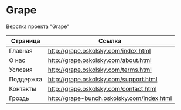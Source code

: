 Grape
========

Верстка проекта "Grape"

| Страница                      | Ссылка                                         |
|-------------------------------|------------------------------------------------|
| Главная                       | http://grape.oskolsky.com/index.html           |
| О нас                         | http://grape.oskolsky.com/about.html           |
| Условия                       | http://grape.oskolsky.com/terms.html           |
| Поддержка                     | http://grape.oskolsky.com/support.html         |
| Контакты                      | http://grape.oskolsky.com/contact.html         |
| Гроздь                        | http://grape-bunch.oskolsky.com/index.html     |